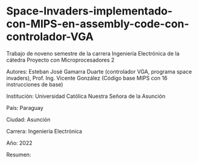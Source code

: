 # Space-Invaders-implementado-con-MIPS-en-assembly-code-con-controlador-VGA

Trabajo de noveno semestre de la carrera Ingeniería Electrónica de la cátedra Proyecto con Microprocesadores 2

Autores: Esteban José Gamarra Duarte (controlador VGA, programa space invaders), Prof. Ing. Vicente González (Código base MIPS con 16 instrucciones de base) 

Institución: Universidad Católica Nuestra Señora de la Asunción

País: Paraguay

Ciudad: Asunción

Carrera: Ingeniería Electrónica

Año: 2022

Resumen:

